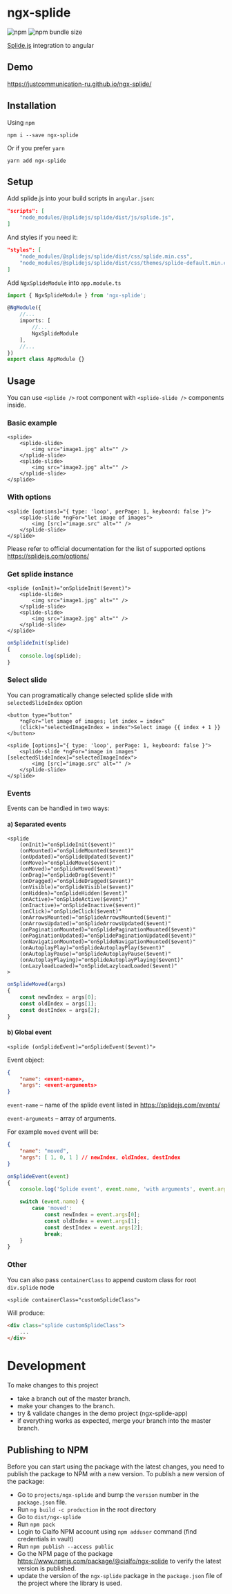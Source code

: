 # ngx-splide

![npm](https://img.shields.io/npm/v/ngx-splide)
![npm bundle size](https://img.shields.io/bundlephobia/min/ngx-splide)

[Splide.js](https://splidejs.com/) integration to angular

## Demo

https://justcommunication-ru.github.io/ngx-splide/

## Installation

Using `npm`

`npm i --save ngx-splide`

Or if you prefer `yarn`

`yarn add ngx-splide`

## Setup

Add splide.js into your build scripts in `angular.json`:

```json
"scripts": [
    "node_modules/@splidejs/splide/dist/js/splide.js",
]
```

And styles if you need it:

```json
"styles": [
    "node_modules/@splidejs/splide/dist/css/splide.min.css",
    "node_modules/@splidejs/splide/dist/css/themes/splide-default.min.css"
]
```

Add `NgxSplideModule` into `app.module.ts`

```typescript
import { NgxSplideModule } from 'ngx-splide';

@NgModule({
    //...
    imports: [
        //...
        NgxSplideModule
    ],
    //...
})
export class AppModule {}
```

## Usage

You can use `<splide />` root component with `<splide-slide />` components inside.

### Basic example

```angular2html
<splide>
    <splide-slide>
        <img src="image1.jpg" alt="" />
    </splide-slide>
    <splide-slide>
        <img src="image2.jpg" alt="" />
    </splide-slide>
</splide>
```

### With options

```angular2html
<splide [options]="{ type: 'loop', perPage: 1, keyboard: false }">
    <splide-slide *ngFor="let image of images">
        <img [src]="image.src" alt="" />
    </splide-slide>
</splide>
```

Please refer to official documentation for the list of supported options https://splidejs.com/options/

### Get splide instance

```angular2html
<splide (onInit)="onSplideInit($event)">
    <splide-slide>
        <img src="image1.jpg" alt="" />
    </splide-slide>
    <splide-slide>
        <img src="image2.jpg" alt="" />
    </splide-slide>
</splide>
```

```typescript
onSplideInit(splide)
{
    console.log(splide);
}
```

### Select slide

You can programatically change selected splide slide with `selectedSlideIndex` option

```angular2html
<button type="button" 
    *ngFor="let image of images; let index = index" 
    (click)="selectedImageIndex = index">Select image {{ index + 1 }}</button>

<splide [options]="{ type: 'loop', perPage: 1, keyboard: false }">
    <splide-slide *ngFor="image in images" [selectedSlideIndex]="selectedImageIndex">
        <img [src]="image.src" alt="" />
    </splide-slide>
</splide>
```

### Events

Events can be handled in two ways:

#### a) Separated events

```angular2html
<splide 
    (onInit)="onSplideInit($event)"
    (onMounted)="onSplideMounted($event)"
    (onUpdated)="onSplideUpdated($event)"
    (onMove)="onSplideMove($event)"
    (onMoved)="onSplideMoved($event)"
    (onDrag)="onSplideDrag($event)"
    (onDragged)="onSplideDragged($event)"
    (onVisible)="onSplideVisible($event)"
    (onHidden)="onSplideHidden($event)"
    (onActive)="onSplideActive($event)"
    (onInactive)="onSplideInactive($event)"
    (onClick)="onSplideClick($event)"
    (onArrowsMounted)="onSplideArrowsMounted($event)"
    (onArrowsUpdated)="onSplideArrowsUpdated($event)"
    (onPaginationMounted)="onSplidePaginationMounted($event)"
    (onPaginationUpdated)="onSplidePaginationUpdated($event)"
    (onNavigationMounted)="onSplideNavigationMounted($event)"
    (onAutoplayPlay)="onSplideAutoplayPlay($event)"
    (onAutoplayPause)="onSplideAutoplayPause($event)"
    (onAutoplayPlaying)="onSplideAutoplayPlaying($event)"
    (onLazyloadLoaded)="onSplideLazyloadLoaded($event)"
>
```

```typescript
onSplideMoved(args)
{
    const newIndex = args[0];
    const oldIndex = args[1];
    const destIndex = args[2];
}
```

#### b) Global event

```angular2html
<splide (onSplideEvent)="onSplideEvent($event)">
```

Event object:

```json
{
    "name": <event-name>,
    "args": <event-arguments>
}
```

```event-name``` – name of the splide event listed in https://splidejs.com/events/

```event-arguments``` – array of arguments.

For example `moved` event will be:

```json
{
    "name": "moved",
    "args": [ 1, 0, 1 ] // newIndex, oldIndex, destIndex
}
```

```typescript
onSplideEvent(event)
{
    console.log('Splide event', event.name, 'with arguments', event.args);

    switch (event.name) {
        case 'moved':
            const newIndex = event.args[0];
            const oldIndex = event.args[1];
            const destIndex = event.args[2];
            break;
    }
}
```

### Other

You can also pass `containerClass` to append custom class for root `div.splide` node

```angular2html
<splide containerClass="customSplideClass">
```

Will produce:

```html
<div class="splide customSplideClass">
    ...
</div>
```

# Development

To make changes to this project
- take a branch out of the master branch.
- make your changes to the branch.
- try & validate changes in the demo project (ngx-splide-app)
- if everything works as expected, merge your branch into the master branch.

## Publishing to NPM
Before you can start using the package with the latest changes, you need to publish the package to NPM with a new version. To publish a new version of the package:
- Go to `projects/ngx-splide` and bump the `version` number in the `package.json` file.
- Run `ng build -c production` in the root directory
- Go to `dist/ngx-splide`
- Run `npm pack`
- Login to Cialfo NPM account using `npm adduser` command (find credentials in vault)
- Run `npm publish --access public`
- Go the NPM page of the package https://www.npmjs.com/package/@cialfo/ngx-splide to verify the latest version is published.
- update the version of the `ngx-splide` package in the `package.json` file of the project where the library is used.
